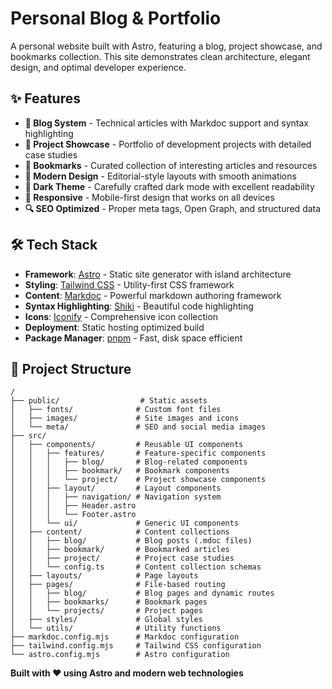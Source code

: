 # Personal Blog & Portfolio

A personal website built with Astro, featuring a blog, project showcase, and bookmarks collection. This site demonstrates clean architecture, elegant design, and optimal developer experience.

## ✨ Features

- **📝 Blog System** - Technical articles with Markdoc support and syntax highlighting
- **🚀 Project Showcase** - Portfolio of development projects with detailed case studies
- **🔖 Bookmarks** - Curated collection of interesting articles and resources
- **🎨 Modern Design** - Editorial-style layouts with smooth animations
- **🌙 Dark Theme** - Carefully crafted dark mode with excellent readability
- **📱 Responsive** - Mobile-first design that works on all devices
- **🔍 SEO Optimized** - Proper meta tags, Open Graph, and structured data

## 🛠️ Tech Stack

- **Framework**: [Astro](https://astro.build) - Static site generator with island architecture
- **Styling**: [Tailwind CSS](https://tailwindcss.com) - Utility-first CSS framework
- **Content**: [Markdoc](https://markdoc.dev) - Powerful markdown authoring framework
- **Syntax Highlighting**: [Shiki](https://shiki.matsu.io) - Beautiful code highlighting
- **Icons**: [Iconify](https://iconify.design) - Comprehensive icon collection
- **Deployment**: Static hosting optimized build
- **Package Manager**: [pnpm](https://pnpm.io) - Fast, disk space efficient

## 📁 Project Structure

```
/
├── public/                  # Static assets
│   ├── fonts/              # Custom font files
│   ├── images/             # Site images and icons
│   └── meta/               # SEO and social media images
├── src/
│   ├── components/         # Reusable UI components
│   │   ├── features/       # Feature-specific components
│   │   │   ├── blog/       # Blog-related components
│   │   │   ├── bookmark/   # Bookmark components
│   │   │   └── project/    # Project showcase components
│   │   ├── layout/         # Layout components
│   │   │   ├── navigation/ # Navigation system
│   │   │   ├── Header.astro
│   │   │   └── Footer.astro
│   │   └── ui/             # Generic UI components
│   ├── content/            # Content collections
│   │   ├── blog/           # Blog posts (.mdoc files)
│   │   ├── bookmark/       # Bookmarked articles
│   │   ├── project/        # Project case studies
│   │   └── config.ts       # Content collection schemas
│   ├── layouts/            # Page layouts
│   ├── pages/              # File-based routing
│   │   ├── blog/           # Blog pages and dynamic routes
│   │   ├── bookmarks/      # Bookmark pages
│   │   └── projects/       # Project pages
│   ├── styles/             # Global styles
│   └── utils/              # Utility functions
├── markdoc.config.mjs      # Markdoc configuration
├── tailwind.config.mjs     # Tailwind CSS configuration
└── astro.config.mjs        # Astro configuration
```

**Built with ❤️ using Astro and modern web technologies**
